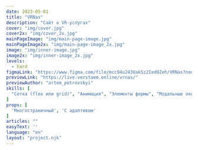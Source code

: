 ```yaml
---
date: 2023-05-01
title: "VRNas"
description: "Сайт о VR-услугах"
cover: "img/cover.jpg"
cover2x: "img/cover_2x.jpg"
mainPageImage: "img/main-page-image.jpg"
mainPageImage2x: "img/main-page-image_2x.jpg"
image: "img/inner-image.jpg"
image2x: "img/inner-image_2x.jpg"
levels:
  - hard
figmaLink: "https://www.figma.com/file/mcc94u243UakSz2Ied9Zeh/VRNas?node-id=21%3A12734&t=xk3H4ab8fIl6IWUq-1"
previewLink: "https://live.verstaem.online/vrnas/"
previewAuthor: "artem_petrovskyi"
skills: [
  "Сетка (flex или grid)", "Анимация", "Элементы формы", "Модальные окна"
]
props: [
  'Многостраничный', 'С адаптивом'
]
articles: ""
easyText: ''
language: "en"
layout: "project.njk"
---
```

